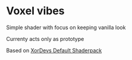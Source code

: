 # Voxel vibes 

Simple shader with focus on keeping vanilla look

Currenty acts only as prototype

Based on [XorDevs Default Shaderpack](https://github.com/XorDev/XorDevs-Default-Shaderpack)